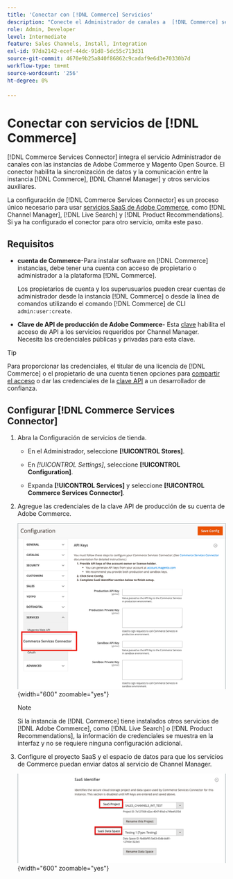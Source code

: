 ```yaml
---
title: 'Conectar con [!DNL Commerce] Servicios'
description: "Conecte el Administrador de canales a  [!DNL Commerce] servicios para habilitar la sincronización de datos y la comunicación entre la instancia  [!DNL Commerce] y el Administrador de canales, así como otros servicios de soporte."
role: Admin, Developer
level: Intermediate
feature: Sales Channels, Install, Integration
exl-id: 97da2142-ecef-44dc-91d8-5dc55c713d31
source-git-commit: 4670e9b25a840f86862c9cadaf9e6d3e70330b7d
workflow-type: tm+mt
source-wordcount: '256'
ht-degree: 0%

---
```



# Conectar con servicios de [!DNL Commerce]

[!DNL Commerce Services Connector] integra el servicio Administrador de canales con las instancias de Adobe Commerce y Magento Open Source. El conector habilita la sincronización de datos y la comunicación entre la instancia [!DNL Commerce], [!DNL Channel Manager] y otros servicios auxiliares.

La configuración de [!DNL Commerce Services Connector] es un proceso único necesario para usar [servicios SaaS de Adobe Commerce](https://experienceleague.adobe.com/docs/commerce-merchant-services/user-guides/home.html), como [!DNL Channel Manager], [!DNL Live Search] y [!DNL Product Recommendations]. Si ya ha configurado el conector para otro servicio, omita este paso.

## Requisitos

- **cuenta de Commerce**-Para instalar software en [!DNL Commerce] instancias, debe tener una cuenta con acceso de propietario o administrador a la plataforma [!DNL Commerce].

  Los propietarios de cuenta y los superusuarios pueden crear cuentas de administrador desde la instancia [!DNL Commerce] o desde la línea de comandos utilizando el comando [!DNL Commerce] de CLI `admin:user:create`.

- **Clave de API de producción de Adobe Commerce**- Esta [clave](https://experienceleague.adobe.com/docs/commerce-merchant-services/user-guides/integration-services/saas.html#genapikey) habilita el acceso de API a los servicios requeridos por Channel Manager. Necesita las credenciales públicas y privadas para esta clave.

>[!TIP]
>
>Para proporcionar las credenciales, el titular de una licencia de [!DNL Commerce] o el propietario de una cuenta tienen opciones para [compartir el acceso](https://experienceleague.adobe.com/docs/commerce-admin/start/commerce-account/commerce-account-share.html) o dar las credenciales de la [clave API](https://experienceleague.adobe.com/docs/commerce-merchant-services/user-guides/integration-services/saas.html) a un desarrollador de confianza.

## Configurar [!DNL Commerce Services Connector]

1. Abra la Configuración de servicios de tienda.

   - En el Administrador, seleccione **[!UICONTROL Stores]**.

   - En *[!UICONTROL Settings]*, seleccione **[!UICONTROL Configuration]**.

   - Expanda **[!UICONTROL Services]** y seleccione **[!UICONTROL Commerce Services Connector]**.

1. Agregue las credenciales de la clave API de producción de su cuenta de Adobe Commerce.

   ![[!DNL Commerce Services Connector] servicio en la vista [!DNL Admin]](assets/commerce-services-connector-admin-service-view.png){width="600" zoomable="yes"}


   >[!NOTE]
   >
   > Si la instancia de [!DNL Commerce] tiene instalados otros servicios de [!DNL Adobe Commerce], como [!DNL Live Search] o [!DNL Product Recommendations], la información de credenciales se muestra en la interfaz y no se requiere ninguna configuración adicional.

1. Configure el proyecto SaaS y el espacio de datos para que los servicios de Commerce puedan enviar datos al servicio de Channel Manager.

   ![[!DNL Commerce Services Connector] Configuración del identificador SaaS en la vista [!DNL Admin]](assets/commerce-services-connector-saas-config.png){width="600" zoomable="yes"}

